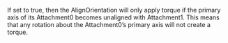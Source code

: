 If set to true, then the AlignOrientation will only apply torque if the primary axis of its Attachment0 becomes unaligned with Attachment1. This means that any rotation about the Attachment0’s primary axis will not create a torque.